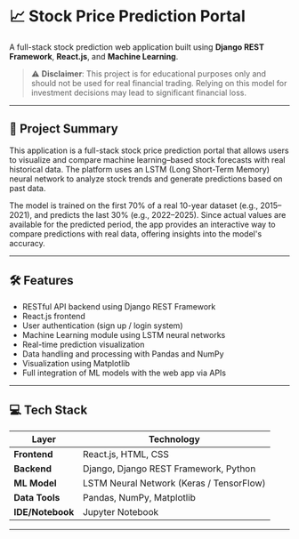 # 📈 Stock Price Prediction Portal

A full-stack stock prediction web application built using **Django REST Framework**, **React.js**, and **Machine Learning**.  

> ⚠️ **Disclaimer**: This project is for educational purposes only and should not be used for real financial trading. Relying on this model for investment decisions may lead to significant financial loss.

---

## 🚀 Project Summary

This application is a full-stack stock price prediction portal that allows users to visualize and compare machine learning–based stock forecasts with real historical data. The platform uses an LSTM (Long Short-Term Memory) neural network to analyze stock trends and generate predictions based on past data.

The model is trained on the first 70% of a real 10-year dataset (e.g., 2015–2021), and predicts the last 30% (e.g., 2022–2025). Since actual values are available for the predicted period, the app provides an interactive way to compare predictions with real data, offering insights into the model's accuracy.

---

## 🛠️ Features

- RESTful API backend using Django REST Framework
- React.js frontend
- User authentication (sign up / login system)
- Machine Learning module using LSTM neural networks
- Real-time prediction visualization
- Data handling and processing with Pandas and NumPy
- Visualization using Matplotlib
- Full integration of ML models with the web app via APIs

---

## 💻 Tech Stack

| Layer        | Technology                            |
|--------------|----------------------------------------|
| **Frontend** | React.js, HTML, CSS        |
| **Backend**  | Django, Django REST Framework, Python  |
| **ML Model** | LSTM Neural Network (Keras / TensorFlow) |
| **Data Tools** | Pandas, NumPy, Matplotlib             |
| **IDE/Notebook** | Jupyter Notebook                     |

---

